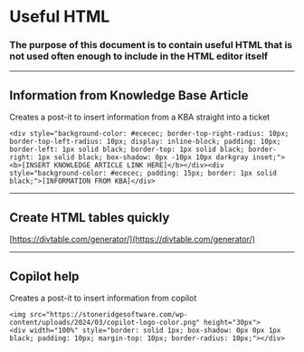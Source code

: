 # Useful HTML
### The purpose of this document is to contain useful HTML that is not used often enough to include in the HTML editor itself

---

## Information from Knowledge Base Article
Creates a post-it to insert information from a KBA straight into a ticket

```
<div style="background-color: #ececec; border-top-right-radius: 10px; border-top-left-radius: 10px; display: inline-block; padding: 10px; border-left: 1px solid black; border-top: 1px solid black; border-right: 1px solid black; box-shadow: 0px -10px 10px darkgray inset;"><b>[INSERT KNOWLEDGE ARTICLE LINK HERE]</b></div><div style="background-color: #ececec; padding: 15px; border: 1px solid black;">[INFORMATION FROM KBA]</div>
```

---

## Create HTML tables quickly
[https://divtable.com/generator/](https://divtable.com/generator/)

---

## Copilot help
Creates a post-it to insert information from copilot

```
<img src="https://stoneridgesoftware.com/wp-content/uploads/2024/03/copilot-logo-color.png" height="30px">
<div width="100%" style="border: solid 1px; box-shadow: 0px 0px 1px black; padding: 10px; margin-top: 10px; border-radius: 10px;"></div>
```
